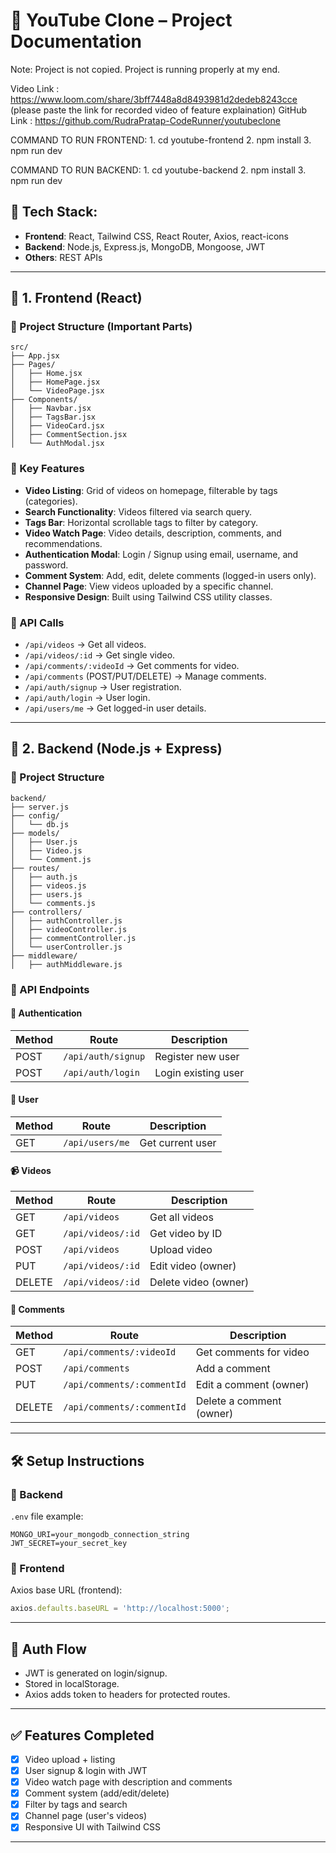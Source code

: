 # 📘 YouTube Clone – Project Documentation

Note: Project is not copied. Project is running properly at my end.

Video Link : https://www.loom.com/share/3bff7448a8d8493981d2dedeb8243cce
(please paste the link for recorded video of feature explaination)
GitHub Link : https://github.com/RudraPratap-CodeRunner/youtubeclone

COMMAND TO RUN FRONTEND:
    1. cd youtube-frontend
    2. npm install
    3. npm run dev

COMMAND TO RUN BACKEND:
    1. cd youtube-backend
    2. npm install
    3. npm run dev    

## 🧱 Tech Stack:
- **Frontend**: React, Tailwind CSS, React Router, Axios, react-icons
- **Backend**: Node.js, Express.js, MongoDB, Mongoose, JWT
- **Others**:  REST APIs

---

## 🔷 1. Frontend (React)

### 📁 Project Structure (Important Parts)
```
src/
├── App.jsx
├── Pages/
│   ├── Home.jsx
│   ├── HomePage.jsx
│   └── VideoPage.jsx
├── Components/
│   ├── Navbar.jsx
│   ├── TagsBar.jsx
│   ├── VideoCard.jsx
│   ├── CommentSection.jsx
│   └── AuthModal.jsx
```

### 🔑 Key Features
- **Video Listing**: Grid of videos on homepage, filterable by tags (categories).
- **Search Functionality**: Videos filtered via search query.
- **Tags Bar**: Horizontal scrollable tags to filter by category.
- **Video Watch Page**: Video details, description, comments, and recommendations.
- **Authentication Modal**: Login / Signup using email, username, and password.
- **Comment System**: Add, edit, delete comments (logged-in users only).
- **Channel Page**: View videos uploaded by a specific channel.
- **Responsive Design**: Built using Tailwind CSS utility classes.

### 📡 API Calls
- `/api/videos` → Get all videos.
- `/api/videos/:id` → Get single video.
- `/api/comments/:videoId` → Get comments for video.
- `/api/comments` (POST/PUT/DELETE) → Manage comments.
- `/api/auth/signup` → User registration.
- `/api/auth/login` → User login.
- `/api/users/me` → Get logged-in user details.

---

## 🔷 2. Backend (Node.js + Express)

### 📁 Project Structure
```
backend/
├── server.js
├── config/
│   └── db.js
├── models/
│   ├── User.js
│   ├── Video.js
│   └── Comment.js
├── routes/
│   ├── auth.js
│   ├── videos.js
│   ├── users.js
│   └── comments.js
├── controllers/
│   ├── authController.js
│   ├── videoController.js
│   ├── commentController.js
│   └── userController.js
├── middleware/
│   ├── authMiddleware.js
```

### 📌 API Endpoints

#### 🔐 Authentication
| Method | Route            | Description            |
|--------|------------------|------------------------|
| POST   | `/api/auth/signup` | Register new user     |
| POST   | `/api/auth/login`  | Login existing user   |

#### 👤 User
| Method | Route             | Description         |
|--------|-------------------|---------------------|
| GET    | `/api/users/me`    | Get current user    |

#### 📹 Videos
| Method | Route             | Description         |
|--------|-------------------|---------------------|
| GET    | `/api/videos`      | Get all videos      |
| GET    | `/api/videos/:id`  | Get video by ID     |
| POST   | `/api/videos`      | Upload video        |
| PUT    | `/api/videos/:id`  | Edit video (owner)  |
| DELETE | `/api/videos/:id`  | Delete video (owner)|

#### 💬 Comments
| Method | Route                      | Description              |
|--------|----------------------------|--------------------------|
| GET    | `/api/comments/:videoId`    | Get comments for video   |
| POST   | `/api/comments`             | Add a comment            |
| PUT    | `/api/comments/:commentId`  | Edit a comment (owner)   |
| DELETE | `/api/comments/:commentId`  | Delete a comment (owner) |

---

## 🛠️ Setup Instructions

### 🔧 Backend


`.env` file example:
```
MONGO_URI=your_mongodb_connection_string
JWT_SECRET=your_secret_key
```

### 🔧 Frontend



Axios base URL (frontend):
```js
axios.defaults.baseURL = 'http://localhost:5000';
```

---

## 🔐 Auth Flow
- JWT is generated on login/signup.
- Stored in localStorage.
- Axios adds token to headers for protected routes.

---

## ✅ Features Completed
- [x] Video upload + listing
- [x] User signup & login with JWT
- [x] Video watch page with description and comments
- [x] Comment system (add/edit/delete)
- [x] Filter by tags and search
- [x] Channel page (user's videos)
- [x] Responsive UI with Tailwind CSS

---


